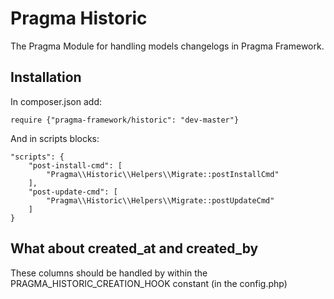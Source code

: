 # Pragma Historic

The Pragma Module for handling models changelogs in Pragma Framework.

## Installation

In composer.json add:

	require {"pragma-framework/historic": "dev-master"}

And in scripts blocks:

	"scripts": {
		"post-install-cmd": [
			"Pragma\\Historic\\Helpers\\Migrate::postInstallCmd"
		],
		"post-update-cmd": [
			"Pragma\\Historic\\Helpers\\Migrate::postUpdateCmd"
		]
	}

## What about created_at and created_by

These columns should be handled by within the PRAGMA_HISTORIC_CREATION_HOOK constant (in the config.php)
